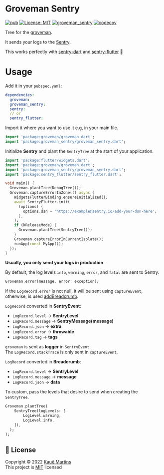 # Groveman Sentry

[![pub][groveman_sentry_badge]][groveman_sentry_link]
[![License: MIT][license_badge]][license_link]
[![groveman_sentry][workflow_badge]][workflow_link]
[![codecov][codecov_badge]][codecov_link]

Tree for the [groveman][groveman].

It sends your logs to the [Sentry][sentry]. 

This works perfectly with 
[sentry-dart](https://pub.dev/packages/sentry) and
[sentry-flutter](https://pub.dev/packages/sentry_flutter) 🙌

# Usage

Add it in your `pubspec.yaml`:

```yaml
dependencies:    
  groveman:
  groveman_sentry:
  sentry: 
  // or
  sentry_flutter: 
```

Import it where you want to use it e.g, in your main file.

```dart
import 'package:groveman/groveman.dart';
import 'package:groveman_sentry/groveman_sentry.dart';
```

Initialize **Sentry** and plant the `SentryTree` at the start of your application.

```dart
import 'package:flutter/widgets.dart';
import 'package:groveman/groveman.dart';
import 'package:groveman_sentry/groveman_sentry.dart';
import 'package:sentry_flutter/sentry_flutter.dart';

void main() {  
  Groveman.plantTree(DebugTree());
  Groveman.captureErrorInZone(() async {
    WidgetsFlutterBinding.ensureInitialized();
    await SentryFlutter.init(
      (options) {
        options.dsn = 'https://example@sentry.io/add-your-dsn-here';
      },
    );    
    if (kReleaseMode) {
      Groveman.plantTree(SentryTree());
    }
    Groveman.captureErrorInCurrentIsolate();
    runApp(const MyApp());
  });
}
```

**Usually, you only send your logs in production**.

By default, the log levels `info`, `warning`, `error`, and `fatal` are sent to Sentry.
```dart
Groveman.error(message, error: exception);
```

If the `LogRecord.error` is not null, it will be sent using `captureEvent`, otherwise, is used [addBreadcrumb][add_breadcrumb].

`LogRecord` converted in **SentryEvent**:
- `LogRecord.level` -> **SentryLevel**
- `LogRecord.message` -> **SentryMessage(message)**
- `LogRecord.json` -> **extra**
- `LogRecord.error` -> **throwable**
- `LogRecord.tag` -> **tags**

`groveman` is sent as **logger** in `SentryEvent`. </br>
The `LogRecord.stackTrace` is only sent in `captureEvent`.

`LogRecord` converted in **Breadcrumb**:
- `LogRecord.level` -> **SentryLevel**
- `LogRecord.message` -> **message**
- `LogRecord.json` -> **data**

To custom, pass the levels that desire to send when creating the `SentryTree`.

```dart
Groveman.plantTree(
    SentryTree(logLevels: [
        LogLevel.warning,
        LogLevel.info,
    ]),
  );
);
```

## 📝 License

Copyright © 2022 [Kauê Martins](github) </br>
This project is [MIT](license_link) licensed

[groveman_sentry_badge]: https://img.shields.io/pub/v/groveman_sentry.svg
[groveman_sentry_link]: https://pub.dev/packages/groveman_sentry
[license_badge]: https://img.shields.io/badge/license-MIT-blue.svg
[license_link]: https://opensource.org/licenses/MIT
[codecov_badge]: https://codecov.io/gh/kmartins/groveman/branch/main/graph/badge.svg?token=9OHL7Q2V5A
[codecov_link]: https://codecov.io/gh/kmartins/groveman
[workflow_badge]: https://github.com/kmartins/groveman/actions/workflows/groveman_sentry.yaml/badge.svg
[workflow_link]: https://github.com/kmartins/groveman/actions/workflows/groveman_sentry.yaml
[groveman]: https://pub.dev/packages/groveman
[sentry]: https://sentry.io
[sentry_dart]: https://pub.dev/packages/sentry
[sentry_flutter]: https://pub.dev/packages/sentry_flutter
[add_breadcrumb]: https://docs.sentry.io/platforms/flutter/enriching-events/breadcrumbs/
[github]: https://github.com/kmartins